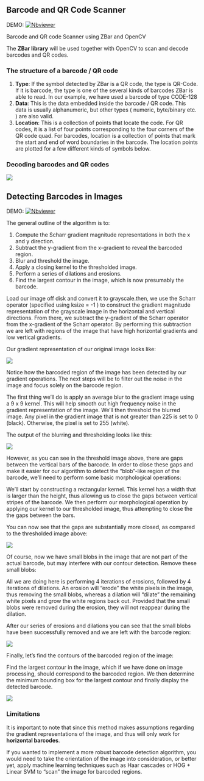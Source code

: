 ## Barcode and QR Code Scanner    
DEMO: [![Nbviewer](https://github.com/jupyter/design/blob/master/logos/Badges/nbviewer_badge.svg)](https://nbviewer.jupyter.org/github/shejz/Barcode-and-QR-code-scanner/blob/main/qr_barcode_scanner.ipynb)

Barcode and QR code Scanner using ZBar and OpenCV

The **ZBar library** will be used together with OpenCV to scan and decode barcodes and QR codes.


### The structure of a barcode / QR code
1. **Type**: If the symbol detected by ZBar is a QR code, the type is QR-Code. If it is barcode, the type is one of the several kinds of barcodes ZBar is able to read. In our example, we have used a barcode of type CODE-128
2. **Data**: This is the data embedded inside the barcode / QR code. This data is usually alphanumeric, but other types ( numeric, byte/binary etc. ) are also valid.
3. **Location**: This is a collection of points that locate the code. For QR codes, it is a list of four points corresponding to the four corners of the QR code quad. For barcodes, location is a collection of points that mark the start and end of word boundaries in the barcode. The location points are plotted for a few different kinds of symbols below.

### Decoding barcodes and QR codes

![](https://github.com/shejz/Barcode-and-QR-code-scanner/blob/main/qr-barcode.png)

## Detecting Barcodes in Images

DEMO: [![Nbviewer](https://github.com/jupyter/design/blob/master/logos/Badges/nbviewer_badge.svg)](https://nbviewer.jupyter.org/github/shejz/Barcode-and-QR-code-scanner/blob/main/Detecting%20Barcodes%20in%20Images/detecting_barcodes_in_images.ipynb)

The general outline of the algorithm is to:

1. Compute the Scharr gradient magnitude representations in both the x and y direction.
2. Subtract the y-gradient from the x-gradient to reveal the barcoded region.
3. Blur and threshold the image.
4. Apply a closing kernel to the thresholded image.
5. Perform a series of dilations and erosions.
6. Find the largest contour in the image, which is now presumably the barcode.

Load our image off disk and convert it to grayscale.then, we use the Scharr operator (specified using ksize = -1 ) to construct the gradient magnitude representation of the grayscale image in the horizontal and vertical directions. From there, we subtract the y-gradient of the Scharr operator from the x-gradient of the Scharr operator. By performing this subtraction we are left with regions of the image that have high horizontal gradients and low vertical gradients.

Our gradient representation of our original image looks like:

![](https://github.com/shejz/Barcode-and-QR-code-scanner/blob/main/Detecting%20Barcodes%20in%20Images/gradient_barcode.jpg)

Notice how the barcoded region of the image has been detected by our gradient operations. The next steps will be to filter out the noise in the image and focus solely on the barcode region.

The first thing we’ll do is apply an average blur to the gradient image using a 9 x 9 kernel. This will help smooth out high frequency noise in the gradient representation of the image. We’ll then threshold the blurred image. Any pixel in the gradient image that is not greater than 225 is set to 0 (black). Otherwise, the pixel is set to 255 (white).

The output of the blurring and thresholding looks like this:

![](https://github.com/shejz/Barcode-and-QR-code-scanner/blob/main/Detecting%20Barcodes%20in%20Images/threshold.jpg)

However, as you can see in the threshold image above, there are gaps between the vertical bars of the barcode. In order to close these gaps and make it easier for our algorithm to detect the “blob”-like region of the barcode, we’ll need to perform some basic morphological operations:

We’ll start by constructing a rectangular kernel. This kernel has a width that is larger than the height, thus allowing us to close the gaps between vertical stripes of the barcode. We then perform our morphological operation by applying our kernel to our thresholded image, thus attempting to close the the gaps between the bars.

You can now see that the gaps are substantially more closed, as compared to the thresholded image above:

![](https://github.com/shejz/Barcode-and-QR-code-scanner/blob/main/Detecting%20Barcodes%20in%20Images/morphological.jpg)

Of course, now we have small blobs in the image that are not part of the actual barcode, but may interfere with our contour detection. Remove these small blobs:

All we are doing here is performing 4 iterations of erosions, followed by 4 iterations of dilations. An erosion will “erode” the white pixels in the image, thus removing the small blobs, whereas a dilation will “dilate” the remaining white pixels and grow the white regions back out. Provided that the small blobs were removed during the erosion, they will not reappear during the dilation.

After our series of erosions and dilations you can see that the small blobs have been successfully removed and we are left with the barcode region:

![](https://github.com/shejz/Barcode-and-QR-code-scanner/blob/main/Detecting%20Barcodes%20in%20Images/blobs.jpg)

Finally, let’s find the contours of the barcoded region of the image:

Find the largest contour in the image, which if we have done on image processing, should correspond to the barcoded region. We then determine the minimum bounding box for the largest contour and finally display the detected barcode.

![](https://github.com/shejz/Barcode-and-QR-code-scanner/blob/main/Detecting%20Barcodes%20in%20Images/detected_barcode_in_image.jpg)


### Limitations

It is important to note that since this method makes assumptions regarding the gradient representations of the image, and thus will only work for **horizontal barcodes**.

If you wanted to implement a more robust barcode detection algorithm, you would need to take the orientation of the image into consideration, or better yet, apply machine learning techniques such as Haar cascades or HOG + Linear SVM to “scan” the image for barcoded regions.
